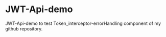 # JWT-Api-demo
JWT-Api-demo to test Token_interceptor-errorHandling component of my github repository.
